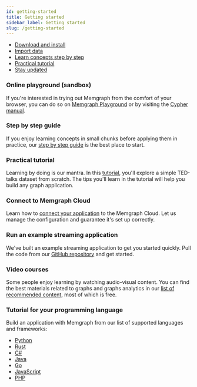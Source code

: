 ```yaml
---
id: getting-started
title: Getting started
sidebar_label: Getting started
slug: /getting-started
---
```


* [Download and install](/memgraph/installation)
* [Import data](/memgraph/import-data)
* [Learn concepts step by step](/memgraph/database-functionalities)
* [Practical tutorial](/memgraph/tutorials)
* [Stay updated](/memgraph/changelog)

### Online playground (sandbox)
If you're interested in trying out Memgraph from the comfort of your browser, you can do so on [Memgraph Playground](https://playground.memgraph.com/) or by visiting the [Cypher manual](https://memgraph.com/docs/cypher-manual).

### Step by step guide
If you enjoy learning concepts in small chunks before applying them in practice, our [step by step guide](/memgraph/tutorials) is the best place to start.

### Practical tutorial
Learning by doing is our mantra. In this [tutorial](/memgraph/tutorials/analyzing-ted-talks), you'll explore a simple TED-talks dataset from scratch. The tips you'll learn in the tutorial will help you build any graph application.

### Connect to Memgraph Cloud
Learn how to [connect your application](/connect-to-memgraph) to the Memgraph Cloud. Let us manage the configuration and guarantee it's set up correctly.

### Run an example streaming application
We've built an example streaming application to get you started quickly. Pull the code from our [GitHub repository](https://github.com/memgraph/example-streaming-app) and get started.

### Video courses
Some people enjoy learning by watching audio-visual content. You can find the best materials related to graphs and graphs analytics in our [list of recommended content](https://www.youtube.com/channel/UCZ3HOJvHGxtQ_JHxOselBYg/playlists), most of which is free.

### Tutorial for your programming language
Build an application with Memgraph from our list of supported languages and frameworks:
* [Python](/connect-to-memgraph/methods/building-applications/python.md)
* [Rust](/connect-to-memgraph/methods/building-applications/rust.md)
* [C#](/connect-to-memgraph/methods/building-applications/c-sharp.md)
* [Java](/connect-to-memgraph/methods/building-applications/java.md)
* [Go](/connect-to-memgraph/methods/building-applications/go.md)
* [JavaScript](/connect-to-memgraph/methods/building-applications/javascript.md)
* [PHP](/connect-to-memgraph/methods/building-applications/php.md)
